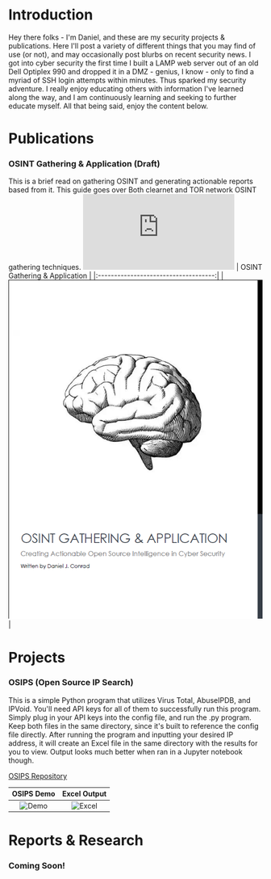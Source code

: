 # Introduction
Hey there folks - I'm Daniel, and these are my security projects & publications. Here I'll post a variety of different things that you may find of use (or not), and may occasionally post blurbs on recent security news. I got into cyber security the first time I built a LAMP web server out of an old Dell Optiplex 990 and dropped it in a DMZ - genius, I know - only to find a myriad of SSH login attempts within minutes. Thus sparked my security adventure. I really enjoy educating others with information I've learned along the way, and I am continuously learning and seeking to further educate myself. All that being said, enjoy the content below.

# Publications
### OSINT Gathering & Application (Draft)
This is a brief read on gathering OSINT and generating actionable reports based from it. This guide goes over Both clearnet and TOR network OSINT gathering techniques.
![View PDF](https://github.com/daniel-conrad/dans-security/blob/main/Publications/OSINT%20Gathering%20%26%20Application.pdf)
| OSINT Gathering & Application       | 
|:------------------------------------:|
| ![OSINT](https://raw.githubusercontent.com/daniel-conrad/dans-security/main/Publications/osint_preview.png) |

# Projects
### OSIPS (Open Source IP Search)
This is a simple Python program that utilizes Virus Total, AbuseIPDB, and IPVoid. You'll need API keys for all of them to successfully run this program. Simply plug in your API keys into the config file, and run the .py program. Keep both files in the same directory, since it's built to reference the config file directly. After running the program and inputting your desired IP address, it will create an Excel file in the same directory with the results for you to view. Output looks much better when ran in a Jupyter notebook though.

[OSIPS Repository](https://github.com/daniel-conrad/security/tree/main/OSIPS)

| OSIPS Demo              | Excel Output
:-------------------------:|:-------------------------:|
| ![Demo](https://raw.githubusercontent.com/daniel-conrad/security/main/OSIPS/osips_demo.png) | ![Excel](https://raw.githubusercontent.com/daniel-conrad/security/main/OSIPS/osips_results.png)

# Reports & Research
### Coming Soon!



